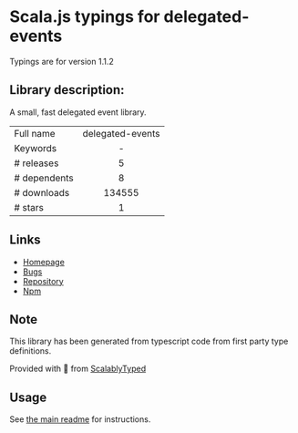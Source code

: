 
# Scala.js typings for delegated-events

Typings are for version 1.1.2

## Library description:
A small, fast delegated event library.

|                    |                 |
| ------------------ | :-------------: |
| Full name          | delegated-events |
| Keywords           | - |
| # releases         | 5 |
| # dependents       | 8 |
| # downloads        | 134555 |
| # stars            | 1 |

## Links
- [Homepage](https://github.com/dgraham/delegated-events#readme)
- [Bugs](https://github.com/dgraham/delegated-events/issues)
- [Repository](https://github.com/dgraham/delegated-events)
- [Npm](https://www.npmjs.com/package/delegated-events)
    


## Note
This library has been generated from typescript code from first party type definitions.

Provided with :purple_heart: from [ScalablyTyped](https://github.com/oyvindberg/ScalablyTyped)

## Usage
See [the main readme](../../readme.md) for instructions.


